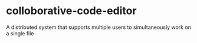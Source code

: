 # colloborative-code-editor
A distributed system that supports multiple users to simultaneously work on a single file
